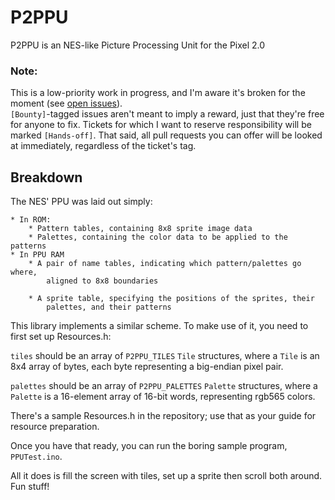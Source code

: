 # P2PPU

P2PPU is an NES-like Picture Processing Unit for the Pixel 2.0

### Note:

This is a low-priority work in progress, and I'm aware it's broken for the 
moment (see [open issues](https://github.com/Fordi/P2PPU/issues)).  
`[Bounty]`-tagged issues aren't meant to imply a reward, just that they're 
free for anyone to fix.  Tickets for which I want to reserve responsibility
will be marked `[Hands-off]`.  That said, all pull requests you can offer 
will be looked at immediately, regardless of the ticket's tag.

## Breakdown

The NES' PPU was laid out simply:

    * In ROM:
        * Pattern tables, containing 8x8 sprite image data
        * Palettes, containing the color data to be applied to the patterns
    * In PPU RAM
        * A pair of name tables, indicating which pattern/palettes go where, 
            aligned to 8x8 boundaries

        * A sprite table, specifying the positions of the sprites, their 
            palettes, and their patterns

This library implements a similar scheme.  To make use of it, you need to first 
set up Resources.h:

`tiles` should be an array of `P2PPU_TILES` `Tile` structures, where a `Tile` 
is an 8x4 array of bytes, each byte representing a big-endian pixel pair.

`palettes` should be an array of `P2PPU_PALETTES` `Palette` structures, where a
`Palette` is a 16-element array of 16-bit words, representing rgb565 colors.

There's a sample Resources.h in the repository; use that as your guide for 
resource preparation.

Once you have that ready, you can run the boring sample program, `PPUTest.ino`.



All it does is fill the screen with tiles, set up a sprite then scroll both
around.  Fun stuff!



